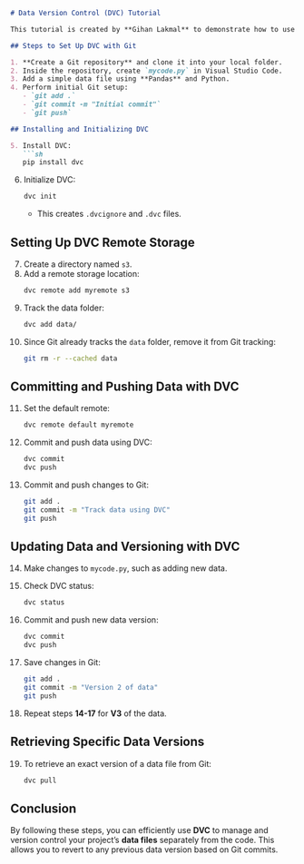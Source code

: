 ```md
# Data Version Control (DVC) Tutorial

This tutorial is created by **Gihan Lakmal** to demonstrate how to use DVC for versioning data files.

## Steps to Set Up DVC with Git

1. **Create a Git repository** and clone it into your local folder.  
2. Inside the repository, create `mycode.py` in Visual Studio Code.  
3. Add a simple data file using **Pandas** and Python.  
4. Perform initial Git setup:  
   - `git add .`  
   - `git commit -m "Initial commit"`  
   - `git push`  

## Installing and Initializing DVC

5. Install DVC:  
   ```sh
   pip install dvc
   ```
6. Initialize DVC:  
   ```sh
   dvc init
   ```
   - This creates `.dvcignore` and `.dvc` files.

## Setting Up DVC Remote Storage

7. Create a directory named `s3`.  
8. Add a remote storage location:  
   ```sh
   dvc remote add myremote s3
   ```
9. Track the data folder:  
   ```sh
   dvc add data/
   ```
10. Since Git already tracks the `data` folder, remove it from Git tracking:  
    ```sh
    git rm -r --cached data
    ```

## Committing and Pushing Data with DVC

11. Set the default remote:  
    ```sh
    dvc remote default myremote
    ```
12. Commit and push data using DVC:  
    ```sh
    dvc commit
    dvc push
    ```
13. Commit and push changes to Git:  
    ```sh
    git add .
    git commit -m "Track data using DVC"
    git push
    ```

## Updating Data and Versioning with DVC

14. Make changes to `mycode.py`, such as adding new data.  
15. Check DVC status:  
    ```sh
    dvc status
    ```
16. Commit and push new data version:  
    ```sh
    dvc commit
    dvc push
    ```
17. Save changes in Git:  
    ```sh
    git add .
    git commit -m "Version 2 of data"
    git push
    ```

18. Repeat steps **14-17** for **V3** of the data.

## Retrieving Specific Data Versions

19. To retrieve an exact version of a data file from Git:  
    ```sh
    dvc pull
    ```

## Conclusion

By following these steps, you can efficiently use **DVC** to manage and version control your project’s **data files** separately from the code. This allows you to revert to any previous data version based on Git commits.
```
